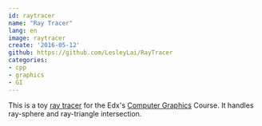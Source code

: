 ```yaml
---
id: raytracer
name: "Ray Tracer"
lang: en
image: raytracer
create: '2016-05-12'
github: https://github.com/LesleyLai/RayTracer
categories:
- cpp
- graphics
- GI
---
```


This is a toy [ray tracer](https://en.wikipedia.org/wiki/Ray_tracing_(graphics)) for the Edx's [Computer Graphics](https://www.edx.org/course/computer-graphics-uc-san-diegox-cse167x-3) Course. It handles ray-sphere and ray-triangle intersection.
